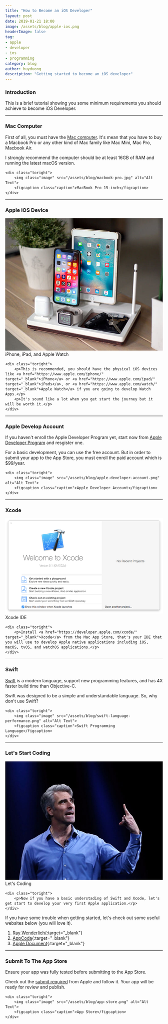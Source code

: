 ```yaml
---
title: "How to Become an iOS Developer"
layout: post
date: 2019-01-21 18:00
image: /assets/blog/apple-ios.png
headerImage: false
tag:
- apple
- developer
- ios
- programming
category: blog
author: huyduong
description: "Getting started to become an iOS developer"
---
```


### Introduction

This is a brief tutorial showing you some minimum requirements you should achieve to become iOS Developer.

---

### Mac Computer

<div class="side-by-side">
    <div class="toleft">
        <p>First of all, you must have the <a href="https://www.apple.com/mac/" target="_blank">Mac computer</a>. It's mean that you have to buy a Macbook Pro or any other kind of Mac family like Mac Mini, Mac Pro, Macbook Air.</p>
        <p>I strongly recommend the computer should be at least 16GB of RAM and running the latest macOS version.</p>
    </div>

    <div class="toright">
        <img class="image" src="/assets/blog/macbook-pro.jpg" alt="Alt Text">
        <figcaption class="caption">MacBook Pro 15-inch</figcaption>
    </div>
</div>

---

### Apple iOS Device

<div class="side-by-side">
    <div class="toleft">
    <img class="image" src="/assets/blog/iphone-ipad-watch.jpg" alt="Alt Text">
        <figcaption class="caption">iPhone, iPad, and Apple Watch</figcaption>
    </div>

    <div class="toright">
        <p>This is recommended, you should have the physical iOS devices like <a href="https://www.apple.com/iphone/" target="_blank">iPhone</a> or <a href="https://www.apple.com/ipad/" target="_blank">iPads</a>, or <a href="https://www.apple.com/watch/" target="_blank">Apple Watch</a> if you are going to develop Watch Apps.</p>
        <p>It's sound like a lot when you get start the journey but it will be worth it.</p>
    </div>
</div>

---

### Apple Develop Account

<div class="side-by-side">
    <div class="toleft">
        <p>If you haven't enroll the Apple Developer Program yet, start now from <a href="https://developer.apple.com/programs/enroll/" target="_blank">Apple Developer Program</a> and resgister one.</p>
        <p>For a basic development, you can use the free account. But in order to submit your app to the App Store, you must enroll the paid account which is $99/year.</p>
    </div>

    <div class="toright">
        <img class="image" src="/assets/blog/apple-developer-account.png" alt="Alt Text">
        <figcaption class="caption">Apple Developer Account</figcaption>
    </div>
</div>

---

### Xcode

<div class="side-by-side">
    <div class="toleft">
    <img class="image" src="/assets/blog/xcode-welcome.png" alt="Alt Text">
        <figcaption class="caption">Xcode IDE</figcaption>
    </div>

    <div class="toright">
        <p>Install <a href="https://developer.apple.com/xcode/" target="_blank">Xcode</a> from the Mac App Store, that's your IDE that you will use to develop Apple native applications including iOS, macOS, tvOS, and watchOS applications.</p>
    </div>
</div>

---

### Swift

<div class="side-by-side">
    <div class="toleft">
        <p><a href="https://swift.org" target="_blank">Swift</a> is a modern language, support new programming features, and has 4X faster build time than Objective-C.</p>
        <p>Swift was designed to be a simple and understandable language. So, why don't use Swift?</p>
    </div>

    <div class="toright">
        <img class="image" src="/assets/blog/swift-language-performance.png" alt="Alt Text">
        <figcaption class="caption">Swift Programming Language</figcaption>
    </div>
</div>

---

### Let's Start Coding

<div class="side-by-side">
    <div class="toleft">
    <img class="image" src="/assets/blog/craig-federighi.jpg" alt="Alt Text">
        <figcaption class="caption">Let's Coding</figcaption>
    </div>

    <div class="toright">
        <p>Now if you have a basic understading of Swift and Xcode, let's get start to develop your very first Apple application.</p>
    </div>
</div>

If you have some trouble when getting started, let's check out some useful websites below (you will love it).
1. [Ray Wenderlich](https://www.raywenderlich.com){:target="_blank"}
2. [AppCoda](https://www.appcoda.com){:target="_blank"}
3. [Apple Document](https://docs.swift.org/swift-book/LanguageGuide/TheBasics.html){:target="_blank"}

---

### Submit To The App Store

<div class="side-by-side">
    <div class="toleft">
        <p>Ensure your app was fully tested before submitting to the App Store.</p>
        <p>Check out the <a href="https://developer.apple.com/ios/submit/" target="_blank">submit required</a> from Apple and follow it. Your app will be ready for review and publish.</p>
    </div>

    <div class="toright">
        <img class="image" src="/assets/blog/app-store.png" alt="Alt Text">
        <figcaption class="caption">App Store</figcaption>
    </div>
</div>
